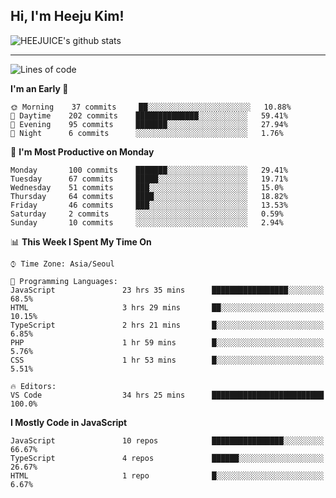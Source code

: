 ## Hi, I'm Heeju Kim!

![HEEJUICE's github stats](https://github-readme-stats.vercel.app/api?username=HEEJUICE&show_icons=true)

---
<!--START_SECTION:waka-->
![Lines of code](https://img.shields.io/badge/From%20Hello%20World%20I%27ve%20Written-20.6%20million%20lines%20of%20code-blue)

**I'm an Early 🐤** 

```text
🌞 Morning    37 commits     ██░░░░░░░░░░░░░░░░░░░░░░░   10.88% 
🌆 Daytime    202 commits    ██████████████░░░░░░░░░░░   59.41% 
🌃 Evening    95 commits     ███████░░░░░░░░░░░░░░░░░░   27.94% 
🌙 Night      6 commits      ░░░░░░░░░░░░░░░░░░░░░░░░░   1.76%

```
📅 **I'm Most Productive on Monday** 

```text
Monday       100 commits    ███████░░░░░░░░░░░░░░░░░░   29.41% 
Tuesday      67 commits     █████░░░░░░░░░░░░░░░░░░░░   19.71% 
Wednesday    51 commits     ███░░░░░░░░░░░░░░░░░░░░░░   15.0% 
Thursday     64 commits     ████░░░░░░░░░░░░░░░░░░░░░   18.82% 
Friday       46 commits     ███░░░░░░░░░░░░░░░░░░░░░░   13.53% 
Saturday     2 commits      ░░░░░░░░░░░░░░░░░░░░░░░░░   0.59% 
Sunday       10 commits     ░░░░░░░░░░░░░░░░░░░░░░░░░   2.94%

```


📊 **This Week I Spent My Time On** 

```text
⌚︎ Time Zone: Asia/Seoul

💬 Programming Languages: 
JavaScript               23 hrs 35 mins      █████████████████░░░░░░░░   68.5% 
HTML                     3 hrs 29 mins       ██░░░░░░░░░░░░░░░░░░░░░░░   10.15% 
TypeScript               2 hrs 21 mins       █░░░░░░░░░░░░░░░░░░░░░░░░   6.85% 
PHP                      1 hr 59 mins        █░░░░░░░░░░░░░░░░░░░░░░░░   5.76% 
CSS                      1 hr 53 mins        █░░░░░░░░░░░░░░░░░░░░░░░░   5.51%

🔥 Editors: 
VS Code                  34 hrs 25 mins      █████████████████████████   100.0%

```

**I Mostly Code in JavaScript** 

```text
JavaScript               10 repos            ████████████████░░░░░░░░░   66.67% 
TypeScript               4 repos             ██████░░░░░░░░░░░░░░░░░░░   26.67% 
HTML                     1 repo              █░░░░░░░░░░░░░░░░░░░░░░░░   6.67%

```



<!--END_SECTION:waka-->
